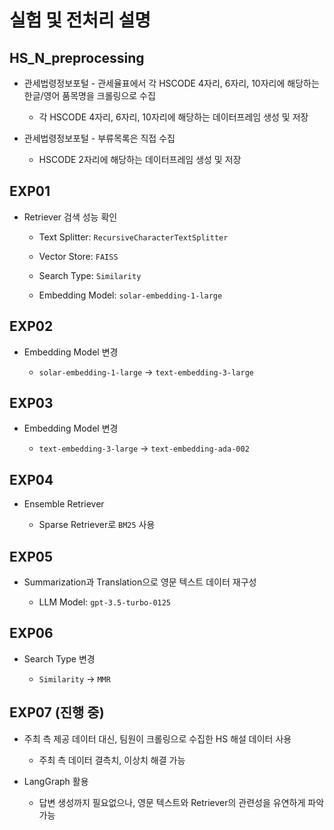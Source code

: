 # 실험 및 전처리 설명

## HS_N_preprocessing

- 관세법령정보포털 - 관세율표에서 각 HSCODE 4자리, 6자리, 10자리에 해당하는 한글/영어 품목명을 크롤링으로 수집

    - 각 HSCODE 4자리, 6자리, 10자리에 해당하는 데이터프레임 생성 및 저장

- 관세법령정보포털 - 부류목록은 직접 수집

    - HSCODE 2자리에 해당하는 데이터프레임 생성 및 저장
    
## EXP01

- Retriever 검색 성능 확인

    - Text Splitter: `RecursiveCharacterTextSplitter`

    - Vector Store: `FAISS`

    - Search Type: `Similarity`

    - Embedding Model: `solar-embedding-1-large`

## EXP02

- Embedding Model 변경

    - `solar-embedding-1-large` → `text-embedding-3-large`

## EXP03

- Embedding Model 변경

    - `text-embedding-3-large` → `text-embedding-ada-002`

## EXP04

- Ensemble Retriever

    - Sparse Retriever로 `BM25` 사용

## EXP05

- Summarization과 Translation으로 영문 텍스트 데이터 재구성

    - LLM Model: `gpt-3.5-turbo-0125`

## EXP06

- Search Type 변경

    - `Similarity` → `MMR`

## EXP07 (진행 중)

- 주최 측 제공 데이터 대신, 팀원이 크롤링으로 수집한 HS 해설 데이터 사용

    - 주최 측 데이터 결측치, 이상치 해결 가능

- LangGraph 활용

    - 답변 생성까지 필요없으나, 영문 텍스트와 Retriever의 관련성을 유연하게 파악 가능